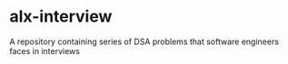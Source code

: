 # alx-interview
A repository containing series of DSA problems that software engineers faces in interviews

